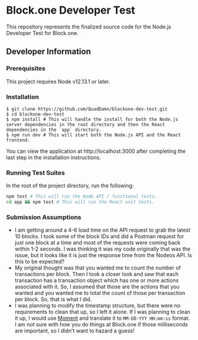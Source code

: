 
# Block.one Developer Test  
  
This repository represents the finalized source code for the Node.js Developer Test for Block.one.  
  
## Developer Information  
  
### Prerequisites  
  
This project requires Node v12.13.1 or later.
  
### Installation  
  
```  
$ git clone https://github.com/QuadDamn/blockone-dev-test.git  
$ cd blockone-dev-test  
$ npm install # This will handle the install for both the Node.js server dependencies in the root directory and then the React dependencies in the `app` directory.
$ npm run dev # This will start both the Node.js API and the React frontend.
```  

You can view the application at http://localhost:3000 after completing the last step in the installation instructions.
  
### Running Test Suites
  
In the root of the project directory, run the following:
  
```sh  
npm test # This will run the Node API / functional tests.
cd app && npm test # This will run the React unit tests.
```  
  
### Submission Assumptions  

- I am getting around a 4-6 load time on the API request to grab the latest 10 blocks.  I took some of the block IDs and did a Postman request for just one block at a time and most of the requests were coming back within 1-2 seconds.  I was thinking it was my code originally that was the issue, but it looks like it is just the response time from the Nodeos API.  Is this to be expected?
- My original thought was that you wanted me to count the number of transactions per block.  Then I took a closer look and saw that each transaction has a transaction object which has one or more actions associated with it.  So, I assumed that those are the actions that you wanted and you wanted me to total the count of those per transaction per block.  So, that is what I did.
- I was planning to modify the timestamp structure, but there were no requirements to clean that up, so I left it alone.  If I was planning to clean it up, I would use [Moment](https://momentjs.com) and translate it to `MM-DD-YYY HH:mm:ss` format.  I am not sure with how you do things at Block.one if those milliseconds are important, so I didn't want to hazard a guess!  